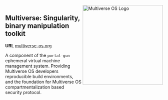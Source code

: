 <img src="https://avatars2.githubusercontent.com/u/24763891?s=400&u=c1150e7da5667f47159d433d8e49dad99a364f5f&v=4"  width="256px" height="256px" align="right" alt="Multiverse OS Logo">

## Multiverse: Singularity, binary manipulation toolkit
**URL** [multiverse-os.org](https://multiverse-os.org)

A component of the `portal-gun` ephemeral virtual machine management system.
Providing Multiverse OS developers reproducible build environments, and the
foundation for Multiverse OS compartmentalization based security protocol.
